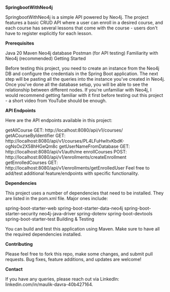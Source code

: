 **SpringbootWithNeo4j**

SpringbootWithNeo4j is a simple API powered by Neo4j. The project features a basic CRUD API where a user can enroll in a desired course, and each course has several lessons that come with the course - users don't have to register explicitly for each lesson.

**Prerequisites**

Java 20
Maven
Neo4j database
Postman (for API testing)
Familiarity with Neo4j (recommended)
Getting Started

Before testing this project, you need to create an instance from the Neo4j DB and configure the credentials in the Spring Boot application. The next step will be pasting all the queries into the instance you've created in Neo4j. Once you've done all the database setup, you will be able to see the relationship between different nodes. If you're unfamiliar with Neo4j, I would recommend getting familiar with it first before testing out this project - a short video from YouTube should be enough.

**API Endpoints**

Here are the API endpoints available in this project:

getAllCourse
GET: http://localhost:8080/api/v1/courses/
getACourseByIdentifier
GET: http://localhost:8080/api/v1/courses/PL4LFuHwItvKbdK-ogNsOx2X58hHGeQm8c
getUserNameFromDatabase
GET: http://localhost:8080/api/v1/auth/me
enrollCourses
POST: http://localhost:8080/api/v1/enrollments/createEnrollment
getEnrolledCourses
GET: http://localhost:8080/api/v1/enrollments/getEnrolledUser
Feel free to add/test additional feature/endpoints with specific functionality.

**Dependencies**

This project uses a number of dependencies that need to be installed. They are listed in the pom.xml file. Major ones include:

spring-boot-starter-web
spring-boot-starter-data-neo4j
spring-boot-starter-security
neo4j-java-driver
spring-dotenv
spring-boot-devtools
spring-boot-starter-test
Building & Testing

You can build and test this application using Maven. Make sure to have all the required dependencies installed.

**Contributing**

Please feel free to fork this repo, make some changes, and submit pull requests. Bug fixes, feature additions, and updates are welcome!

**Contact**

If you have any queries, please reach out via LinkedIn: linkedin.com/in/maulik-davra-40b427164.
